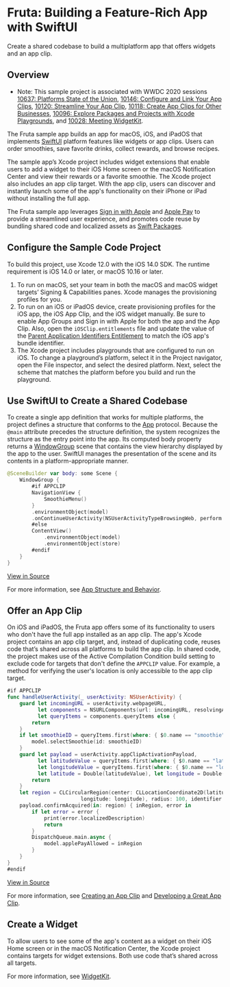 # Fruta: Building a Feature-Rich App with SwiftUI

Create a shared codebase to build a multiplatform app that offers widgets and an app clip.


## Overview

- Note: This sample project is associated with WWDC 2020 sessions [10637: Platforms State of the Union](https://developer.apple.com/wwdc20/10637/), [10146: Configure and Link Your App Clips](https://developer.apple.com/wwdc20/10146/), [10120: Streamline Your App Clip](https://developer.apple.com/wwdc20/10120/), [10118: Create App Clips for Other Businesses](https://developer.apple.com/wwdc20/10118/), [10096: Explore Packages and Projects with Xcode Playgrounds](https://developer.apple.com/wwdc20/10096/), and [10028: Meeting WidgetKit](https://developer.apple.com/wwdc20/10028/).

The Fruta sample app builds an app for macOS, iOS, and iPadOS that implements [SwiftUI](https://developer.apple.com/documentation/swiftui) platform features like widgets or app clips. Users can order smoothies, save favorite drinks, collect rewards, and browse recipes.

The sample app’s Xcode project includes widget extensions that enable users to add a widget to their iOS Home screen or the macOS Notification Center and view their rewards or a favorite smoothie. The Xcode project also includes an app clip target. With the app clip, users can discover and instantly launch some of the app's functionality on their iPhone or iPad without installing the full app.

The Fruta sample app leverages [Sign in with Apple](https://developer.apple.com/documentation/sign_in_with_apple) and [Apple Pay](https://developer.apple.com/documentation/passkit) to provide a streamlined user experience, and promotes code reuse by bundling shared code and localized assets as [Swift Packages](https://developer.apple.com/documentation/swift_packages).

## Configure the Sample Code Project

To build this project, use Xcode 12.0 with the iOS 14.0 SDK. The runtime requirement is iOS 14.0 or later, or macOS 10.16 or later.

1. To run on macOS, set your team in both the macOS and macOS widget targets’ Signing & Capabilities panes. Xcode manages the provisioning profiles for you.
2. To run on an iOS or iPadOS device, create provisioning profiles for the iOS app, the iOS App Clip, and the iOS widget manually. Be sure to enable App Groups and Sign in with Apple for both the app and the App Clip. Also, open the `iOSClip.entitlements` file and update the value of the [Parent Application Identifiers Entitlement](https://developer.apple.com/documentation/bundleresources/entitlements/com_apple_developer_parent-application-identifiers) to match the iOS app's bundle identifier.
3. The Xcode project includes playgrounds that are configured to run on iOS. To change a playground’s platform, select it in the Project navigator, open the File inspector, and select the desired platform. Next, select the scheme that matches the platform before you build and run the playground.

## Use SwiftUI to Create a Shared Codebase

To create a single app definition that works for multiple platforms, the project defines a structure that conforms to the [App](https://developer.apple.com/documentation/swiftui/app) protocol. Because the `@main` attribute precedes the structure definition, the system recognizes the structure as the entry point into the app. Its computed body property returns a [WindowGroup](https://developer.apple.com/documentation/swiftui/windowgroup) scene that contains the view hierarchy displayed by the app to the user. SwiftUI manages the presentation of the scene and its contents in a platform-appropriate manner.

``` swift
@SceneBuilder var body: some Scene {
    WindowGroup {
        #if APPCLIP
        NavigationView {
            SmoothieMenu()
        }
        .environmentObject(model)
        .onContinueUserActivity(NSUserActivityTypeBrowsingWeb, perform: handleUserActivity)
        #else
        ContentView()
            .environmentObject(model)
            .environmentObject(store)
        #endif
    }
}
```
[View in Source](x-source-tag://SingleAppDefinition)

For more information, see [App Structure and Behavior](https://developer.apple.com/documentation/swiftui/app-structure-and-behavior).

## Offer an App Clip 

On iOS and iPadOS, the Fruta app offers some of its functionality to users who don't have the full app installed as an app clip. The app's Xcode project contains an app clip target, and, instead of duplicating code, reuses code that’s shared across all platforms to build the app clip. In shared code, the project makes use of the Active Compilation Condition build setting to exclude code for targets that don't define the `APPCLIP` value. For example, a method for verifying the user's location is only accessible to the app clip target.

``` swift
#if APPCLIP
func handleUserActivity(_ userActivity: NSUserActivity) {
    guard let incomingURL = userActivity.webpageURL,
          let components = NSURLComponents(url: incomingURL, resolvingAgainstBaseURL: true),
          let queryItems = components.queryItems else {
        return
    }
    if let smoothieID = queryItems.first(where: { $0.name == "smoothie" })?.value {
        model.selectSmoothie(id: smoothieID)
    }
    guard let payload = userActivity.appClipActivationPayload,
          let latitudeValue = queryItems.first(where: { $0.name == "latitude" })?.value,
          let longitudeValue = queryItems.first(where: { $0.name == "longitude" })?.value,
          let latitude = Double(latitudeValue), let longitude = Double(longitudeValue) else {
        return
    }
    let region = CLCircularRegion(center: CLLocationCoordinate2D(latitude: latitude,
                        longitude: longitude), radius: 100, identifier: "smoothie_location")
    payload.confirmAcquired(in: region) { inRegion, error in
        if let error = error {
            print(error.localizedDescription)
            return
        }
        DispatchQueue.main.async {
            model.applePayAllowed = inRegion
        }
    }
}
#endif
```
[View in Source](x-source-tag://ActiveCompilationCondition)

For more information, see [Creating an App Clip](https://developer.apple.com/documentation/app_clips/creating_an_app_clip) and [Developing a Great App Clip](https://developer.apple.com/documentation/app_clips/developing_a_great_app_clip).

## Create a Widget

To allow users to see some of the app's content as a widget on their iOS Home screen or in the macOS Notification Center, the Xcode project contains targets for widget extensions. Both use code that’s shared across all targets.

For more information, see [WidgetKit](https://developer.apple.com/documentation/widgetkit).

